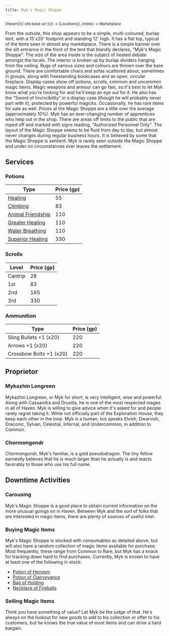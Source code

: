 ```yaml
---
title: Myk's Magic Shoppe
---
```


<span style="font-size:smaller;">
  [Haven]({{ site.base-url }}/) -> [Locations](../index) -> Marketplace
</span>

From the outside, this shop appears to be a simple, multi-coloured, burlap tent, with a 15'x20' footprint and standing 12' high.  It has a flat top, typical of the tents seen in almost any marketplace.  There is a simple banner over the slit entrance in the front of the tent that blandly declares, "Myk's Magic Shoppe".  The size of the area inside is the subject of heated debate amongst the locals.  The interior is broken up by burlap dividers hanging from the ceiling.  Rugs of various sizes and colours are thrown over the bare ground.  There are comfortable chairs and sofas scattered about, sometimes in groups, along with freestanding bookcases and an open, circular fireplace.  Display cases show off potions, scrolls, common and uncommon magic items.  Magic weapons and armour can go fast, so it's best to let Myk know what you’re looking for and he'll keep an eye out for it.  He also has the "Sword of Invincibility" in a display case (though he will probably never part with it), protected by powerful magicks.  Occasionally, he has rare items for sale as well.  Prices at the Magic Shoppe are a little over the average (approximately 10%).  Myk has an ever-changing number of apprentices who help out in the shop.  There are areas off limits to the public that are roped off and marked with signs reading, "Authorized Personnel Only".  The layout of the Magic Shoppe seems to be fluid from day to day, but almost never changes during regular business hours.  It is believed by some that the Magic Shoppe is sentient.  Myk is rarely seen outside the Magic Shoppe and under no circumstances ever leaves the settlement.

## Services

### Potions

| Type | Price (gp) |
| ---- | ---------- |
| [Healing](https://www.dndbeyond.com/equipment/71-potion-of-healing) | 55 |
| [Climbing](https://www.dndbeyond.com/magic-items/4702-potion-of-climbing) | 83 |
| [Animal Friendship](https://www.dndbeyond.com/magic-items/4700-potion-of-animal-friendship) | 110 |
| [Greater Healing](https://www.dndbeyond.com/magic-items/5133-potion-of-healing-greater) | 110 |
| [Water Breathing](https://www.dndbeyond.com/magic-items/4715-potion-of-water-breathing) | 110 |
| [Superior Healing](https://www.dndbeyond.com/magic-items/5134-potion-of-healing-superior) | 330 |

### Scrolls

| Level | Price (gp) |
| ----- | ---------- |
| Cantrip | 28 |
| 1st | 83 |
| 2nd | 165 |
| 3rd | 330 |

### Ammunition

| Type | Price (gp) |
| ---- | ---------- |
| Sling Bullets +1 (x20) | 220 |
| Arrows +1 (x20) | 220 |
| Crossbow Bolts +1 (x20) | 220 |

## Proprietor

### Mykazhin Longreen

Mykazhin Longreen, or Myk for short, is very intelligent, wise and powerful.  Along with Cassandra and Drusilla, he is one of the most respected mages in all of Haven.  Myk is willing to give advice when it's asked for and people rarely regret taking it.  While not officially part of the Exploration House, they keep each other in the loop.  Myk is a human, but speaks Elvish, Dwarvish, Draconic, Sylvan, Celestial, Infernal, and Undercommon, in addition to Common.

### Chormongondr

Chormongondr, Myk's familiar, is a gold pseudodragon.  The tiny fellow earnestly believes that he is much larger than he actually is and reacts favorably to those who use his full name.

## Downtime Activities

### Carousing

Myk's Magic Shoppe is a good place to obtain current information on the more unusual goings on in Haven.  Between Myk and the sort of folks that are interested in magic items, there are plenty of sources of useful intel.

### Buying Magic Items

Myk's Magic Shoppe is stocked with consumables as detailed above, but will also have a random collection of magic items available for purchase.  Most frequently, these range from Common to Rare, but Myk has a knack for tracking down hard to find purchases.  Currently, Myk is known to have at least one of the following in stock:

* [Potion of Heroism](https://www.dndbeyond.com/magic-items/4709-potion-of-heroism)
* [Potion of Clairvoyance](https://www.dndbeyond.com/magic-items/4701-potion-of-clairvoyance)
* [Bag of Holding](https://www.dndbeyond.com/magic-items/4581-bag-of-holding)
* [Necklace of Fireballs](https://www.dndbeyond.com/magic-items/4683-necklace-of-fireballs)

### Selling Magic Items

Think you have something of value?  Let Myk be the judge of that.  He's always on the lookout for new goods to add to his collection or offer to his customers, but he knows the true value of most items and can drive a hard bargain.
